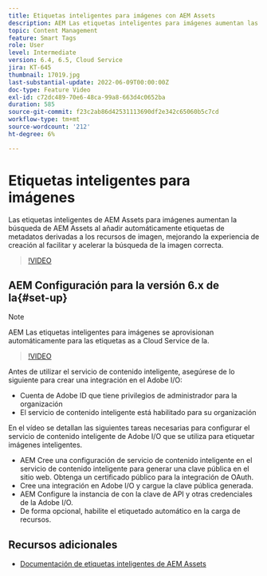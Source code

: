 ```yaml
---
title: Etiquetas inteligentes para imágenes con AEM Assets
description: AEM Las etiquetas inteligentes para imágenes aumentan las capacidades de búsqueda mediante la adición automática e inteligente de etiquetas de metadatos a los recursos de imagen en función del contenido de la imagen.
topic: Content Management
feature: Smart Tags
role: User
level: Intermediate
version: 6.4, 6.5, Cloud Service
jira: KT-645
thumbnail: 17019.jpg
last-substantial-update: 2022-06-09T00:00:00Z
doc-type: Feature Video
exl-id: c72dc489-70e6-48ca-99a8-663d4c0652ba
duration: 585
source-git-commit: f23c2ab86d42531113690df2e342c65060b5c7cd
workflow-type: tm+mt
source-wordcount: '212'
ht-degree: 6%

---
```


# Etiquetas inteligentes para imágenes

Las etiquetas inteligentes de AEM Assets para imágenes aumentan la búsqueda de AEM Assets al añadir automáticamente etiquetas de metadatos derivadas a los recursos de imagen, mejorando la experiencia de creación al facilitar y acelerar la búsqueda de la imagen correcta.

>[!VIDEO](https://video.tv.adobe.com/v/17019?quality=12&learn=on)

## AEM Configuración para la versión 6.x de la{#set-up}

>[!NOTE]
> AEM Las etiquetas inteligentes para imágenes se aprovisionan automáticamente para las etiquetas as a Cloud Service de la.

>[!VIDEO](https://video.tv.adobe.com/v/17023?quality=12&learn=on)

Antes de utilizar el servicio de contenido inteligente, asegúrese de lo siguiente para crear una integración en el Adobe I/O:

* Cuenta de Adobe ID que tiene privilegios de administrador para la organización
* El servicio de contenido inteligente está habilitado para su organización

En el vídeo se detallan las siguientes tareas necesarias para configurar el servicio de contenido inteligente de Adobe I/O que se utiliza para etiquetar imágenes inteligentes.

* AEM Cree una configuración de servicio de contenido inteligente en el servicio de contenido inteligente para generar una clave pública en el sitio web. Obtenga un certificado público para la integración de OAuth.
* Cree una integración en Adobe I/O y cargue la clave pública generada.
* AEM Configure la instancia de con la clave de API y otras credenciales de la Adobe I/O.
* De forma opcional, habilite el etiquetado automático en la carga de recursos.

## Recursos adicionales

* [Documentación de etiquetas inteligentes de AEM Assets](https://experienceleague.adobe.com/docs/experience-manager-cloud-service/assets/manage/smart-tags.html)
